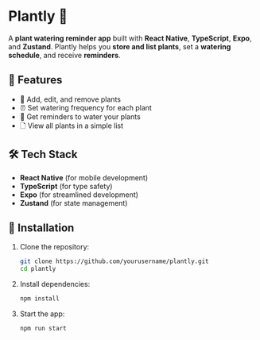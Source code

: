 # Plantly 🌱

A **plant watering reminder app** built with **React Native**, **TypeScript**, **Expo**, and **Zustand**. Plantly helps you **store and list plants**, set a **watering schedule**, and receive **reminders**.

## 🚀 Features

- 🌿 Add, edit, and remove plants
- ⏰ Set watering frequency for each plant
- 🔔 Get reminders to water your plants
- 🗋 View all plants in a simple list

## 🛠️ Tech Stack

- **React Native** (for mobile development)
- **TypeScript** (for type safety)
- **Expo** (for streamlined development)
- **Zustand** (for state management)

## 📛 Installation

1. Clone the repository:
   ```sh
   git clone https://github.com/yourusername/plantly.git
   cd plantly
   ```

2. Install dependencies:
   ```sh
   npm install
   ```

3. Start the app:
   ```sh
   npm run start
   ```
